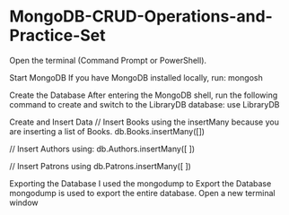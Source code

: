# MongoDB-CRUD-Operations-and-Practice-Set

Open the terminal (Command Prompt or PowerShell).

Start MongoDB
If you have MongoDB installed locally, run:
mongosh

Create the Database
After entering the MongoDB shell, run the following command to create and switch to the LibraryDB database:
use LibraryDB

Create and Insert Data
// Insert Books using the insertMany because you are inserting a list of Books.
db.Books.insertMany([])

// Insert Authors using:
db.Authors.insertMany([
])

// Insert Patrons using
db.Patrons.insertMany([
])

Exporting the Database
I used the mongodump to Export the Database
mongodump is used to export the entire database. Open a new terminal window
